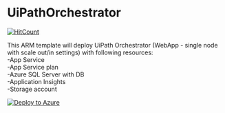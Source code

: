 # UiPathOrchestrator
[![HitCount](http://hits.dwyl.io/hteo1337/UiPath/Infrastructure.svg)](http://hits.dwyl.io/hteo1337/UiPath/Infrastructure)

This ARM template will deploy UiPath Orchestrator (WebApp - single node with scale out/in settings) with following resources:</br>
    -App Service</br>
    -App Service plan</br>
    -Azure SQL Server with DB</br>
    -Application Insights</br>
    -Storage account</br>

[![Deploy to Azure](https://azuredeploy.net/deploybutton.png)](https://portal.azure.com/#create/Microsoft.Template/uri/https%3A%2F%2Fraw.githubusercontent.com%2FUiPath%2FInfrastructure%2F2f7d0debbd18318cc77e9431479cb39037ffeb3d%2FAzure%2FOrchestrator%2FPaaS%2FSingleNode%2Fazuredeploy.json)

